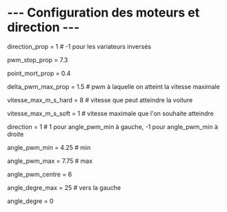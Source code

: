 # --- Configuration des moteurs et direction ---
direction_prop = 1  # -1 pour les variateurs inversés

pwm_stop_prop = 7.3

point_mort_prop = 0.4

delta_pwm_max_prop = 1.5  # pwm à laquelle on atteint la vitesse maximale

vitesse_max_m_s_hard = 8  # vitesse que peut atteindre la voiture

vitesse_max_m_s_soft = 1  # vitesse maximale que l'on souhaite atteindre

direction = 1  # 1 pour angle_pwm_min à gauche, -1 pour angle_pwm_min à droite

angle_pwm_min = 4.25  # min

angle_pwm_max = 7.75  # max

angle_pwm_centre = 6

angle_degre_max = 25  # vers la gauche

angle_degre = 0
